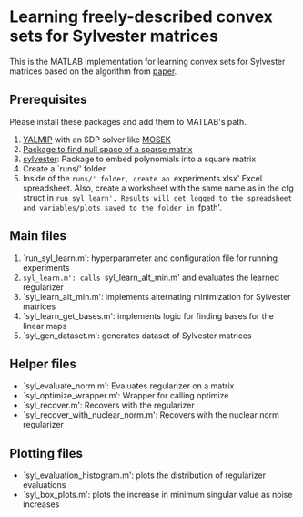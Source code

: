 # Learning freely-described convex sets for Sylvester matrices
This is the MATLAB implementation for learning convex sets for Sylvester matrices based on the algorithm from [paper](https://arxiv.org/pdf/2307.04230).

## Prerequisites
Please install these packages and add them to MATLAB's path.
1. [YALMIP](https://yalmip.github.io/download/) with an SDP solver like [MOSEK](https://www.mosek.com/downloads/)
2. [Package to find null space of a sparse matrix](https://www.mathworks.com/matlabcentral/fileexchange/11120-null-space-of-a-sparse-matrix)
3. [sylvester](https://www.mathworks.com/matlabcentral/fileexchange/24124-sylvester-matrix): Package to embed polynomials into a square matrix
4. Create a `runs/' folder
5. Inside of the `runs/' folder, create an `experiments.xlsx' Excel spreadsheet. Also, create a worksheet with the same name as in the cfg struct in `run_syl_learn'. Results will get logged to the spreadsheet and variables/plots saved to the folder in `fpath'.

## Main files
1. `run_syl_learn.m': hyperparameter and configuration file for running experiments
2. `syl_learn.m': calls `syl_learn_alt_min.m' and evaluates the learned regularizer
3. `syl_learn_alt_min.m': implements alternating minimization for Sylvester matrices
4. `syl_learn_get_bases.m': implements logic for finding bases for the linear maps
5. `syl_gen_dataset.m': generates dataset of Sylvester matrices

## Helper files
- `syl_evaluate_norm.m': Evaluates regularizer on a matrix
- `syl_optimize_wrapper.m': Wrapper for calling optimize
- `syl_recover.m': Recovers with the regularizer
- `syl_recover_with_nuclear_norm.m': Recovers with the nuclear norm regularizer

## Plotting files
- `syl_evaluation_histogram.m': plots the distribution of regularizer evaluations
- `syl_box_plots.m': plots the increase in minimum singular value as noise increases
